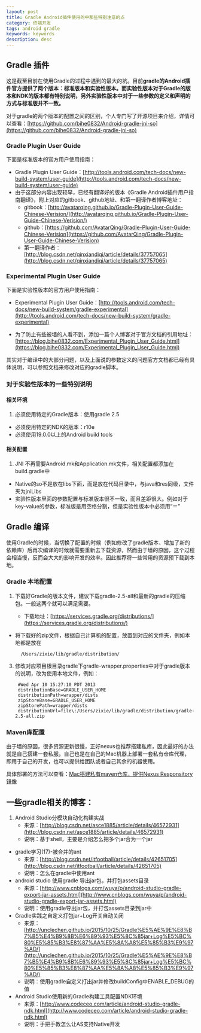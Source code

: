 ```yaml
---
layout: post
title: Gradle Android插件使用的中那些特别注意的点
category: 终端开发
tags: android gradle
keywords: keywords
description: desc
---
```


## Gradle 插件

这是截至目前在使用Gradle的过程中遇到的最大的坑。目前**gradle的Android插件官方提供了两个版本：标准版本和实验性版本。而实验性版本对于Gradle的版本和NDK的版本都有特别说明，另外实验性版本中对于一些参数的定义和声明的方式与标准版并不一致。**

对于gradle的两个版本的配置之间的区别，个人专门写了开源项目来介绍，详情可以查看：[https://github.com/bihe0832/Android-gradle-jni-so](https://github.com/bihe0832/Android-gradle-jni-so)

### Gradle Plugin User Guide

下面是标准版本的官方用户使用指南：

- Gradle Plugin User Guide：[http://tools.android.com/tech-docs/new-build-system/user-guide](http://tools.android.com/tech-docs/new-build-system/user-guide)
- 由于这部分内容出现较早，已经有翻译好的版本《Gradle Android插件用户指南翻译》，附上对应的gitbook、github地址、和第一翻译作者博客地址：
	- gitbook：[http://avatarqing.github.io/Gradle-Plugin-User-Guide-Chinese-Verision/](http://avatarqing.github.io/Gradle-Plugin-User-Guide-Chinese-Verision/) 
	- github：[https://github.com/AvatarQing/Gradle-Plugin-User-Guide-Chinese-Verision](https://github.com/AvatarQing/Gradle-Plugin-User-Guide-Chinese-Verision)
	- 第一翻译作者：[http://blog.csdn.net/qinxiandiqi/article/details/37757065](http://blog.csdn.net/qinxiandiqi/article/details/37757065)

### Experimental Plugin User Guide

下面是实验性版本的官方用户使用指南：

- Experimental Plugin User Guide：[http://tools.android.com/tech-docs/new-build-system/gradle-experimental](http://tools.android.com/tech-docs/new-build-system/gradle-experimental)

- 为了防止有些被墙的人看不到，添加一篇个人博客对于官方文档的引用地址：[https://blog.bihe0832.com/Experimental_Plugin_User_Guide.html](https://blog.bihe0832.com/Experimental_Plugin_User_Guide.html)

其实对于编译中的大部分问题，以及上面说的参数定义的问题官方文档都已经有具体说明，可以参照文档来修改对应的gradle脚本。

### 对于实验性版本的一些特别说明

#### 相关环境

1. 必须使用特定的Gradle版本：使用gradle 2.5
- 必须使用特定的NDK的版本：r10e
- 必须使用19.0.0以上的Android build tools

#### 相关配置

1. JNI 不再需要Android.mk和Application.mk文件，相关配置都添加在build.gradle中
- Native的so不是放在libs下面，而是放在代码目录中，与java和res同级，文件夹为jniLibs
- 实验性版本里面的参数配置与标准版本很不一致，而且差距很大。例如对于key-value的参数，标准版是用空格分割，但是实验性版本中必须用“＝”

## Gradle 编译

使用Gradle的时候，当切换了配置的时候（例如修改了gradle版本、增加了新的依赖库）后再次编译的时候就需要重新去下载资源，然而由于墙的原因，这个过程会相当慢，反而会大大的影响开发的效率。因此推荐将一些常用的资源预下载到本地。

### Gradle 本地配置

1. 下载好Gradle的版本文件，建议下载gradle-2.5-all和最新的gradle的压缩包。一般这两个就可以满足需要。

	- 下载地址：[https://services.gradle.org/distributions/](https://services.gradle.org/distributions/)
- 将下载好的zip文件，根据自己计算机的配置，放置到对应的文件夹，例如本地都是放在

		/Users/zixie/lib/gradle/distribution/
3. 修改对应项目根目录gradle下gradle-wrapper.properties中对于gradle版本的说明，改为使用本地文件，例如：

		#Wed Apr 10 15:27:10 PDT 2013
		distributionBase=GRADLE_USER_HOME
		distributionPath=wrapper/dists
		zipStoreBase=GRADLE_USER_HOME
		zipStorePath=wrapper/dists
		distributionUrl=file\:/Users/zixie/lib/gradle/distribution/gradle-2.5-all.zip

### Maven库配置

由于墙的原因，很多资源更新很慢，正好nexus也推荐搭建私库，因此最好的办法就是自己搭建一套私服。自己也是在自己的Mac机器上部署一套私有仓库代理，即用于自己的开发，也可以提供给团队或者自己其余的机器使用。

具体部署的方法可以查看：[Mac搭建私有maven仓库，提供Nexus Responsitory镜像](https://blog.bihe0832.com/private_maven.html)


## 一些gradle相关的博客：

1. Android Studio分模块自动化构建实战
	- 来源：[http://blog.csdn.net/asce1885/article/details/46572931](http://blog.csdn.net/asce1885/article/details/46572931)
	- 说明：基于shell，主要是介绍怎么把多个jar合为一个jar
- gradle学习(17)-被合并的ant
	- 来源：[http://blog.csdn.net/itfootball/article/details/42651705](http://blog.csdn.net/itfootball/article/details/42651705)
	- 说明：怎么在gradle中使用ant
- android studio 使用gradle 导出jar包，并打包assets目录
	- 来源：[http://www.cnblogs.com/wuya/p/android-studio-gradle-export-jar-assets.html](http://www.cnblogs.com/wuya/p/android-studio-gradle-export-jar-assets.html)
	- 说明：使用gradle导出jar包，并打包assets目录到jar中
- Gradle实践之自定义打包jar+Log开关自动关闭
	- 来源：[http://unclechen.github.io/2015/10/25/Gradle%E5%AE%9E%E8%B7%B5%E4%B9%8B%E6%89%93%E5%8C%85jar+Log%E5%BC%80%E5%85%B3%E8%87%AA%E5%8A%A8%E5%85%B3%E9%97%AD/](http://unclechen.github.io/2015/10/25/Gradle%E5%AE%9E%E8%B7%B5%E4%B9%8B%E6%89%93%E5%8C%85jar+Log%E5%BC%80%E5%85%B3%E8%87%AA%E5%8A%A8%E5%85%B3%E9%97%AD/)
	- 说明：使用gradle自定义打出jar并修改buildConfig中ENABLE_DEBUG的值
- Android Studio使用新的Gradle构建工具配置NDK环境
	- 来源：[http://www.codeceo.com/article/android-studio-gradle-ndk.html](http://www.codeceo.com/article/android-studio-gradle-ndk.html)
	- 说明：手把手教怎么让AS支持Native开发
